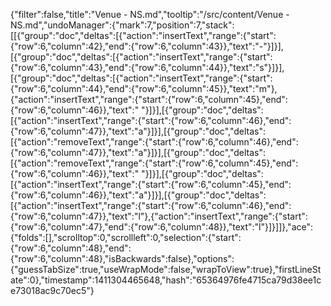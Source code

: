 {"filter":false,"title":"Venue - NS.md","tooltip":"/src/content/Venue - NS.md","undoManager":{"mark":7,"position":7,"stack":[[{"group":"doc","deltas":[{"action":"insertText","range":{"start":{"row":6,"column":42},"end":{"row":6,"column":43}},"text":"-"}]}],[{"group":"doc","deltas":[{"action":"insertText","range":{"start":{"row":6,"column":43},"end":{"row":6,"column":44}},"text":"s"}]}],[{"group":"doc","deltas":[{"action":"insertText","range":{"start":{"row":6,"column":44},"end":{"row":6,"column":45}},"text":"m"},{"action":"insertText","range":{"start":{"row":6,"column":45},"end":{"row":6,"column":46}},"text":" "}]}],[{"group":"doc","deltas":[{"action":"insertText","range":{"start":{"row":6,"column":46},"end":{"row":6,"column":47}},"text":"a"}]}],[{"group":"doc","deltas":[{"action":"removeText","range":{"start":{"row":6,"column":46},"end":{"row":6,"column":47}},"text":"a"}]}],[{"group":"doc","deltas":[{"action":"removeText","range":{"start":{"row":6,"column":45},"end":{"row":6,"column":46}},"text":" "}]}],[{"group":"doc","deltas":[{"action":"insertText","range":{"start":{"row":6,"column":45},"end":{"row":6,"column":46}},"text":"a"}]}],[{"group":"doc","deltas":[{"action":"insertText","range":{"start":{"row":6,"column":46},"end":{"row":6,"column":47}},"text":"l"},{"action":"insertText","range":{"start":{"row":6,"column":47},"end":{"row":6,"column":48}},"text":"l"}]}]]},"ace":{"folds":[],"scrolltop":0,"scrollleft":0,"selection":{"start":{"row":6,"column":48},"end":{"row":6,"column":48},"isBackwards":false},"options":{"guessTabSize":true,"useWrapMode":false,"wrapToView":true},"firstLineState":0},"timestamp":1411304465648,"hash":"65364976fe4715ca79d38ee1ce73018ac9c70ec5"}